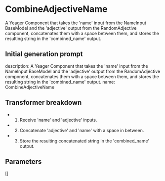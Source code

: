
# CombineAdjectiveName

A Yeager Component that takes the 'name' input from the NameInput BaseModel and the 'adjective' output from the RandomAdjective component, concatenates them with a space between them, and stores the resulting string in the 'combined_name' output.

## Initial generation prompt
description: A Yeager Component that takes the 'name' input from the NameInput BaseModel
  and the 'adjective' output from the RandomAdjective component, concatenates them
  with a space between them, and stores the resulting string in the 'combined_name'
  output.
name: CombineAdjectiveName


## Transformer breakdown
- 1. Receive 'name' and 'adjective' inputs.
- 2. Concatenate 'adjective' and 'name' with a space in between.
- 3. Store the resulting concatenated string in the 'combined_name' output.

## Parameters
[]

        